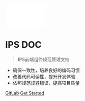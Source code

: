 ![logo](zh-cn/images/assets/logo.png)

# IPS DOC

> IPS前端组件规范管理文档

* 确保一致性，培养良好的编码习惯
* 改善代码可读性，提升开发体验
* 依照规范规避错误，提高项目质量

[GitLab](http://192.168.16.211:88/root/erp-vue)
[Get Started](zh-cn/guide)